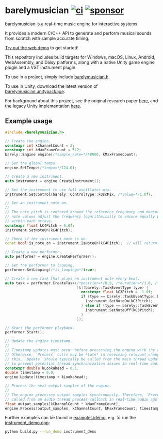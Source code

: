 barelymusician
[![ci](https://github.com/anokta/barelymusician/actions/workflows/ci.yml/badge.svg)](https://github.com/anokta/barelymusician/actions/workflows/ci.yml)
[![sponsor](https://img.shields.io/static/v1?label=sponsor&message=%E2%9D%A4&logo=GitHub&color=%23fe8e86)](https://github.com/sponsors/anokta)
==============

barelymusician is a real-time music engine for interactive systems.

It provides a modern C/C++ API to generate and perform musical sounds from scratch with sample
accurate timing.

[Try out the web demo](http://barelymusician.com) to get started!

This repository includes build targets for Windows, macOS, Linux, Android, WebAssembly, and Daisy
platforms, along with a native Unity game engine plugin and a VST instrument plugin.

To use in a project, simply include [barelymusician.h](include/barelymusician.h).

To use in Unity, download the latest version of
[barelymusician.unitypackage](https://github.com/anokta/barelymusician/releases/latest/download/barelymusician.unitypackage).

For background about this project, see the original research paper
[here](http://www.aes.org/e-lib/browse.cfm?elib=17598), and the legacy Unity implementation
[here](https://github.com/anokta/barelyMusicianLegacy).

Example usage
-------------

```cpp
#include <barelymusician.h>

// Create the engine.
constexpr int kChannelCount = 2;
constexpr int kMaxFrameCount = 512;
barely::Engine engine(/*sample_rate=*/48000, kMaxFrameCount);

// Set the global tempo.
engine.SetTempo(/*tempo=*/124.0);

// Create a new instrument.
auto instrument = engine.CreateInstrument();

// Set the instrument to use full oscillator mix.
instrument.SetControl(barely::ControlType::kOscMix, /*value=*/1.0f);

// Set an instrument note on.
//
// The note pitch is centered around the reference frequency and measured in octaves. Fractional
// note values adjust the frequency logarithmically to ensure equally perceived pitch intervals
// within each octave.
constexpr float kC4Pitch = 0.0f;
instrument.SetNoteOn(kC4Pitch);

// Check if the instrument note is on.
const bool is_note_on = instrument.IsNoteOn(kC4Pitch);  // will return true.

// Create a new performer.
auto performer = engine.CreatePerformer();

// Set the performer to looping.
performer.SetLooping(/*is_looping=*/true);

// Create a new task that plays an instrument note every beat.
auto task = performer.CreateTask(/*position=*/0.0, /*duration=*/1.0, /*priority=*/0,
                                 [&](barely::TaskEventType type) {
                                   constexpr float kC3Pitch = -1.0f;
                                   if (type == barely::TaskEventType::kBegin) {
                                     instrument.SetNoteOn(kC3Pitch);
                                   } else if (type == barely::TaskEventType::kEnd) {
                                     instrument.SetNoteOff(kC3Pitch);
                                   }
                                 });

// Start the performer playback.
performer.Start();

// Update the engine timestamp.
//
// Timestamp updates must occur before processing the engine with the respective timestamps.
// Otherwise, `Process` calls may be *late* in receiving relevant changes to the engine. To address
// this, `Update` should typically be called from the main thread update callback using a lookahead
// to prevent potential thread synchronization issues in real-time audio applications.
constexpr double kLookahead = 0.1;
double timestamp = 0.0;
engine.Update(timestamp + kLookahead);

// Process the next output samples of the engine.
//
// The engine processes output samples synchronously. Therefore, `Process` should typically be
// called from an audio thread process callback in real-time audio applications.
float output_samples[kChannelCount * kMaxFrameCount];
engine.Process(output_samples, kChannelCount, kMaxFrameCount, timestamp);
```

Further examples can be found in [examples/demo](examples/demo), e.g. to run the
[instrument_demo.cpp](examples/demo/instrument_demo.cpp):

```sh
python build.py --run_demo instrument_demo
```
